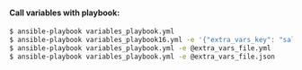#### Call variables with playbook:
```bash
$ ansible-playbook variables_playbook.yml
$ ansible-playbook variables_playbook16.yml -e '{"extra_vars_key": "salam necesen"}'
$ ansible-playbook variables_playbook.yml -e @extra_vars_file.yml
$ ansible-playbook variables_playbook.yml -e @extra_vars_file.json
```
